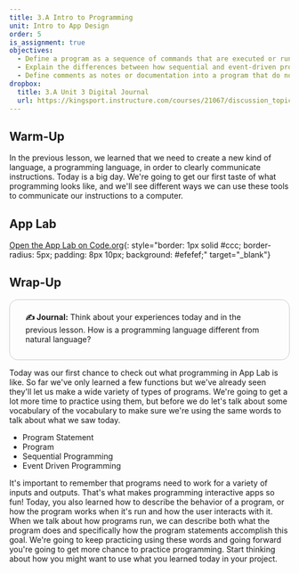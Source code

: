 ```yaml
---
title: 3.A Intro to Programming
unit: Intro to App Design
order: 5
is_assignment: true
objectives:
  - Define a program as a sequence of commands that are executed or run by a computer
  - Explain the differences between how sequential and event-driven programs execute
  - Define comments as notes or documentation into a program that do not affect how the program executes
dropbox:
  title: 3.A Unit 3 Digital Journal
  url: https://kingsport.instructure.com/courses/21067/discussion_topics/35279
---
```


## Warm-Up

In the previous lesson, we learned that we need to create a new kind of language, a programming language, in order to clearly communicate instructions. Today is a big day. We're going to get our first taste of what programming looks like, and we'll see different ways we can use these tools to communicate our instructions to a computer.

## App Lab

[Open the App Lab on Code.org](https://studio.code.org/s/csp3-2020/stage/6/puzzle/2){: style="border: 1px solid #ccc; border-radius: 5px; padding: 8px 10px; background: #efefef;" target="\_blank"}

## Wrap-Up

<div class="text-xl" style="border: 1px solid #ccc; border-radius: 15px; padding: 0.5em 2em 1em 2em;">
  <p><strong>✍️ Journal:</strong> Think about your experiences today and in the previous lesson. How is a programming language different from natural language?</p>
</div>

Today was our first chance to check out what programming in App Lab is like. So far we've only learned a few functions but we've already seen they'll let us make a wide variety of types of programs. We're going to get a lot more time to practice using them, but before we do let's talk about some vocabulary of the vocabulary to make sure we're using the same words to talk about what we saw today.

- Program Statement
- Program
- Sequential Programming
- Event Driven Programming

It's important to remember that programs need to work for a variety of inputs and outputs. That's what makes programming interactive apps so fun! Today, you also learned how to describe the behavior of a program, or how the program works when it's run and how the user interacts with it. When we talk about how programs run, we can describe both what the program does and specifically how the program statements accomplish this goal. We're going to keep practicing using these words and going forward you're going to get more chance to practice programming. Start thinking about how you might want to use what you learned today in your project.
